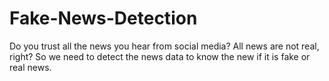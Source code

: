 # Fake-News-Detection
Do you trust all the news you hear from social media? All news are not real,
right? So we need to detect the news data to know the new if it is fake or real
news.
